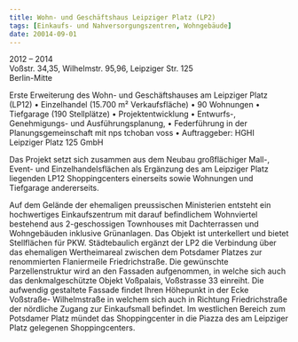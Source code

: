 ```yaml
---
title: Wohn- und Geschäftshaus Leipziger Platz (LP2)
tags: [Einkaufs- und Nahversorgungszentren, Wohngebäude]
date: 20014-09-01
---
```

2012 – 2014<br/>
Voßstr. 34,35, Wilhelmstr. 95,96, Leipziger Str. 125<br/>
Berlin-Mitte 

Erste Erweiterung des Wohn- und Geschäftshauses am Leipziger Platz (LP12)
• Einzelhandel (15.700 m² Verkaufsfläche)
• 90 Wohnungen
• Tiefgarage (190 Stellplätze)
• Projektentwicklung
• Entwurfs-, Genehmigungs- und Ausführungsplanung,
• Federführung in der Planungsgemeinschaft mit nps tchoban voss
• Auftraggeber: HGHI Leipziger Platz 125 GmbH

Das Projekt setzt sich zusammen aus dem Neubau großflächiger Mall-, Event- und  Einzelhandelsflächen als Ergänzung des am
Leipziger Platz liegenden LP12 Shoppingcenters einerseits sowie Wohnungen und Tiefgarage andererseits.

Auf dem Gelände der ehemaligen preussischen Ministerien entsteht ein hochwertiges Einkaufszentrum mit darauf befindlichem 
Wohnviertel bestehend aus 2-geschossigen Townhouses mit Dachterrassen und Wohngebäuden inklusive Grünanlagen. Das Objekt
ist unterkellert und bietet Stellflächen für PKW.
Städtebaulich ergänzt der LP2 die Verbindung über das ehemaligen Wertheimareal zwischen  dem Potsdamer Platzes zur
renommierten Flaniermeile Friedrichstraße. Die gewünschte Parzellenstruktur wird an den Fassaden aufgenommen, in welche
sich auch das denkmalgeschützte Objekt Voßpalais, Voßstrasse 33 einreiht. Die aufwendig gestaltete Fassade findet Ihren 
Höhepunkt in der Ecke Voßstraße- Wilhelmstraße in welchem sich auch in Richtung Friedrichstraße der nördliche Zugang zur
Einkaufsmall befindet. Im westlichen Bereich zum Potsdamer Platz mündet das Shoppingcenter in die Piazza des am Leipziger
Platz gelegenen Shoppingcenters.
